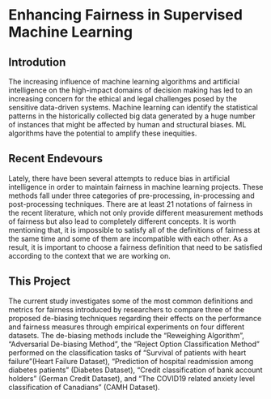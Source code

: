 # Enhancing Fairness in Supervised Machine Learning
## Introdution
The increasing influence of machine learning algorithms and artificial intelligence on the high-impact domains of decision making has led to an increasing concern for the ethical and legal challenges posed by the sensitive data-driven systems. Machine learning can identify the statistical patterns in the historically collected big data generated by a huge number of instances that might be affected by human and structural biases. ML algorithms have the potential to amplify these inequities.
## Recent Endevours
Lately, there have been several attempts to reduce bias in artificial intelligence in order to maintain fairness in machine learning projects. These methods fall under three categories of pre-processing, in-processing and post-processing techniques. There are at least 21 notations of fairness in the recent literature, which not only provide different measurement methods of fairness but also lead to completely different concepts. It is worth mentioning that, it is impossible to satisfy all of the definitions of fairness at the same time and some of them are incompatible with each other. As a result, it is important to choose a fairness definition that need to be satisfied according to the context that we are working on.
## This Project
The current study investigates some of the most common definitions and metrics for fairness introduced by researchers to compare three of the proposed de-biasing techniques regarding their effects on the performance and fairness measures through empirical experiments on four different datasets. The de-biasing methods include the “Reweighing Algorithm”, “Adversarial De-biasing Method”, the “Reject Option Classification Method” performed on the classification tasks of “Survival of patients with heart failure”(Heart Failure Dataset), “Prediction of hospital readmission among diabetes patients” (Diabetes Dataset), “Credit classification of bank account holders” (German Credit Dataset), and “The COVID19 related anxiety level classification of Canadians” (CAMH Dataset).
